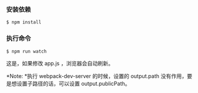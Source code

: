 ### 安装依赖
	$ npm install
 
### 执行命令
	$ npm run watch

这是，如果修改 app.js ，浏览器会自动刷新。

*Note: *执行 webpack-dev-server 的时候，设置的 output.path 没有作用，要是想设置子路径的话，可以设置 output.publicPath。
